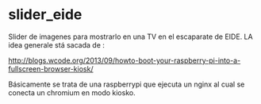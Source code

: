 slider_eide
===========

Slider de imagenes para mostrarlo en una TV en el escaparate de EIDE. LA idea generale stá sacada de :

http://blogs.wcode.org/2013/09/howto-boot-your-raspberry-pi-into-a-fullscreen-browser-kiosk/

Básicamente se trata de una raspberrypi que ejecuta un nginx al cual se conecta un chromium en modo kiosko.
